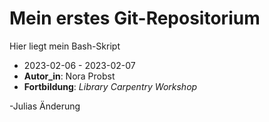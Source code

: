 # Mein erstes Git-Repositorium
Hier liegt mein Bash-Skript

- 2023-02-06 - 2023-02-07
- **Autor_in**: Nora Probst
- **Fortbildung**: *Library Carpentry Workshop*

-Julias Änderung
